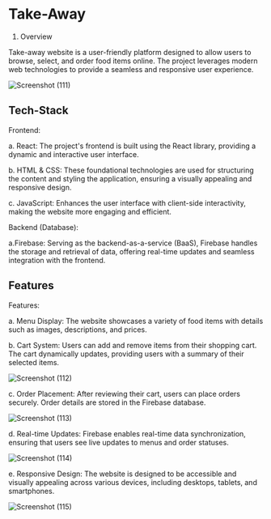 
# Take-Away 

1. Overview

Take-away website is a user-friendly platform designed to allow users to browse, select, and order food items online. The project leverages modern web technologies to provide a seamless and responsive user experience.


![Screenshot (111)](https://github.com/pranay2508/Food_order/assets/56022492/5f0b7822-8fd5-49e8-8c4d-6d6a513c27c1)


## Tech-Stack
Frontend:

a. React: The project's frontend is built using the React library, providing a dynamic and interactive user interface.

b. HTML & CSS: These foundational technologies are used for structuring the content and styling the application, ensuring a visually appealing and responsive design.

c. JavaScript: Enhances the user interface with client-side interactivity, making the website more engaging and efficient.

Backend (Database):

a.Firebase: Serving as the backend-as-a-service (BaaS), Firebase handles the storage and retrieval of data, offering real-time updates and seamless integration with the frontend.

## Features

Features:

a. Menu Display: The website showcases a variety of food items with details such as images, descriptions, and prices.

b. Cart System: Users can add and remove items from their shopping cart. The cart dynamically updates, providing users with a summary of their selected items.

![Screenshot (112)](https://github.com/pranay2508/Food_order/assets/56022492/29c71325-bb3c-403c-8e1d-2590a2dcf474)

c. Order Placement: After reviewing their cart, users can place orders securely. Order details are stored in the Firebase database.

![Screenshot (113)](https://github.com/pranay2508/Food_order/assets/56022492/e427350b-726d-47b3-b52b-86e321c3bb03)

d. Real-time Updates: Firebase enables real-time data synchronization, ensuring that users see live updates to menus and order statuses.

![Screenshot (114)](https://github.com/pranay2508/Food_order/assets/56022492/4b34f1e2-2afe-46b4-b738-f3df5c2b372f)

e. Responsive Design: The website is designed to be accessible and visually appealing across various devices, including desktops, tablets, and smartphones.

![Screenshot (115)](https://github.com/pranay2508/Food_order/assets/56022492/4f27c697-cedf-4878-aa7d-1e4e914c8097)
